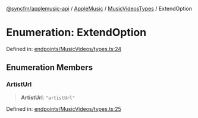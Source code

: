 [@syncfm/applemusic-api](../../../../../../globals.md) / [AppleMusic](../../../index.md) / [MusicVideosTypes](../index.md) / ExtendOption

# Enumeration: ExtendOption

Defined in: [endpoints/MusicVideos/types.ts:24](https://github.com/sync-fm/applemusic-api/blob/a6a8471d4d51a41f6bd8af9d95c8abf0126e10f4/src/endpoints/MusicVideos/types.ts#L24)

## Enumeration Members

### ArtistUrl

> **ArtistUrl**: `"artistUrl"`

Defined in: [endpoints/MusicVideos/types.ts:25](https://github.com/sync-fm/applemusic-api/blob/a6a8471d4d51a41f6bd8af9d95c8abf0126e10f4/src/endpoints/MusicVideos/types.ts#L25)
